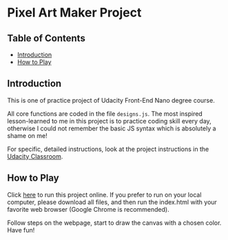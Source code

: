 # Pixel Art Maker Project

## Table of Contents

* [Introduction](#introduction)
* [How to Play](#how-to-play)

## Introduction

This is one of practice project of Udacity Front-End Nano degree course.

All core functions are coded in the file `designs.js`. The most inspired lesson-learned to me in this project is to practice coding skill every day, otherwise I could not remember the basic JS syntax which is absolutely a shame on me!

For specific, detailed instructions, look at the project instructions in the [Udacity Classroom](https://classroom.udacity.com/me).

## How to Play

Click [here](https://geekmichael.github.io/pixelArtMaker/) to run this project online. If you prefer to run on your local computer, please download all files, and then run the index.html with your favorite web browser (Google Chrome is recommended).

Follow steps on the webpage, start to draw the canvas with a chosen color. Have fun!
